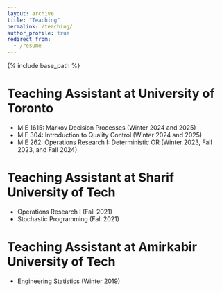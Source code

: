 ```yaml
---
layout: archive
title: "Teaching"
permalink: /teaching/
author_profile: true
redirect_from:
  - /resume
---
```


{% include base_path %}

Teaching Assistant at University of Toronto
======
* MIE 1615: Markov Decision Processes (Winter 2024 and 2025)
* MIE 304: Introduction to Quality Control (Winter 2024 and 2025)
* MIE 262: Operations Research I: Deterministic OR (Winter 2023, Fall 2023, and Fall 2024)


Teaching Assistant at Sharif University of Tech
======
* Operations Research I (Fall 2021)
* Stochastic Programming (Fall 2021)

Teaching Assistant at Amirkabir University of Tech
======
* Engineering Statistics (Winter 2019)